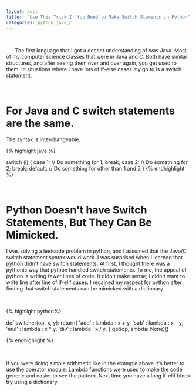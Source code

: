 ```yaml
---
layout: post
title:  "Use This Trick If You Need to Make Switch Staments in Python"
categories: python,java,c
---
```

&nbsp;&nbsp;&nbsp;&nbsp;&nbsp;&nbsp;



&nbsp;&nbsp;&nbsp;&nbsp;&nbsp;&nbsp;The first language that I  got a decent understanding of was Java. Most of my computer science classes that were in Java and C. Both have similar structures, and after seeing them over and over again, you get used to them. In situations where I have lots of if-else cases my go to is a switch statement.

&nbsp;&nbsp;&nbsp;&nbsp;&nbsp;&nbsp;
&nbsp;&nbsp;&nbsp;&nbsp;&nbsp;&nbsp;
&nbsp;&nbsp;&nbsp;&nbsp;&nbsp;&nbsp;
&nbsp;&nbsp;&nbsp;&nbsp;&nbsp;&nbsp;


# For Java and C switch statements are the same.
 The syntax is interchangeable. 


{% highlight java %}

switch (i)
	{
    	case 1: // Do something for 1;
        	break;
    	case 2: // Do something for 2;
        	break;
    	default: // Do something for other than 1 and 2
	}
{% endhighlight %}

&nbsp;&nbsp;&nbsp;&nbsp;&nbsp;&nbsp;
&nbsp;&nbsp;&nbsp;&nbsp;&nbsp;&nbsp;
&nbsp;&nbsp;&nbsp;&nbsp;&nbsp;&nbsp;
&nbsp;&nbsp;&nbsp;&nbsp;&nbsp;&nbsp;
&nbsp;&nbsp;&nbsp;&nbsp;&nbsp;&nbsp;
&nbsp;&nbsp;&nbsp;&nbsp;&nbsp;&nbsp;
&nbsp;&nbsp;&nbsp;&nbsp;&nbsp;&nbsp;
&nbsp;&nbsp;&nbsp;&nbsp;&nbsp;&nbsp;

# Python Doesn't have Switch Statements, But They Can Be Mimicked.

 I was solving a leetcode problem in python, and I assumed that the Java/C switch statement syntax would work. I was surprised when I learned that python didn't have switch statements.  At first, I thought there was a pythonic way that python handled switch statements. To me, the appeal of python is writing fewer lines of code. It didn't make sense; I didn't want to write line after line of if-elif cases.  I regained my respect for python after finding that switch statements can be mimicked with a dictionary. 

&nbsp;&nbsp;&nbsp;&nbsp;&nbsp;&nbsp;
&nbsp;&nbsp;&nbsp;&nbsp;&nbsp;&nbsp;
&nbsp;&nbsp;&nbsp;&nbsp;&nbsp;&nbsp;
&nbsp;&nbsp;&nbsp;&nbsp;&nbsp;&nbsp;

{% highlight python%}

def switcher(op, x, y): 
	return{ 
	'add' : lambda : x + y, 
	'sub' : lambda : x - y, 
	'mul' : lambda : x * y, 
	'div' : lambda : x / y, 
	}.get(op,lambda: None)() 

	
{% endhighlight %}

&nbsp;&nbsp;&nbsp;&nbsp;&nbsp;&nbsp;
&nbsp;&nbsp;&nbsp;&nbsp;&nbsp;&nbsp;
&nbsp;&nbsp;&nbsp;&nbsp;&nbsp;&nbsp;

If you were doing simple arithmetic like in the example above it's better to use the operator module. Lambda functions were used to make the code generic and easier to see the pattern.  Next time you have a long if-elif block try using a dictionary. 




